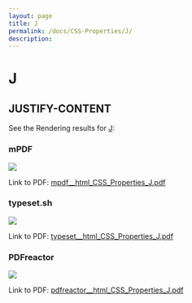 ```yaml
---
layout: page
title: J
permalink: /docs/CSS-Properties/J/
description: 
---
```


# J



## JUSTIFY-CONTENT

See the Rendering results for [J](/html/CSS%20Properties/J):

### mPDF
![](mpdf__html_CSS_Properties_J.png) 

Link to PDF: [mpdf__html_CSS_Properties_J.pdf](mpdf__html_CSS_Properties_J.pdf)

### typeset.sh
![](typeset__html_CSS_Properties_J.png) 

Link to PDF: [typeset__html_CSS_Properties_J.pdf](typeset__html_CSS_Properties_J.pdf)

### PDFreactor
![](pdfreactor__html_CSS_Properties_J.png) 

Link to PDF: [pdfreactor__html_CSS_Properties_J.pdf](pdfreactor__html_CSS_Properties_J.pdf)


